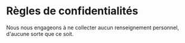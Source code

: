 # Règles de confidentialités

Nous nous engageons à ne collecter aucun renseignement personnel, d'aucune sorte que ce soit.

